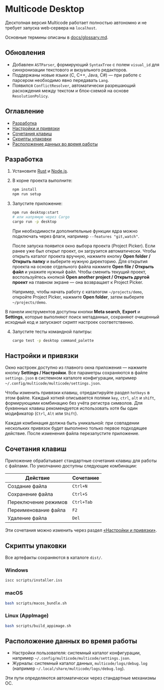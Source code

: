# Multicode Desktop

Десктопная версия Multicode работает полностью автономно и не требует запуска web‑сервера на `localhost`.

Основные термины описаны в [docs/glossary.md](docs/glossary.md).

## Обновления

- Добавлен `ASTParser`, формирующий `SyntaxTree` с полем `visual_id` для синхронизации текстового и визуального редакторов.
- Поддержаны новые языки (C, C++, Java, C#) — при работе с парсером необходимо явно передавать `Lang`.
- Появился `ConflictResolver`, автоматически разрешающий расхождения между текстом и блок‑схемой на основе `ResolutionPolicy`.

## Оглавление

- [Разработка](#разработка)
- [Настройки и привязки](#настройки-и-привязки)
- [Сочетания клавиш](#сочетания-клавиш)
- [Скрипты упаковки](#скрипты-упаковки)
- [Расположение данных во время работы](#расположение-данных-во-время-работы)

## Разработка

1. Установите [Rust](https://www.rust-lang.org) и [Node.js](https://nodejs.org).
2. В корне проекта выполните:

   ```sh
   npm install
   npm run setup
   ```

3. Запустите приложение:

   ```sh
   npm run desktop:start
   # или напрямую через Cargo
   cargo run -p desktop
   ```

   При необходимости дополнительные функции ядра можно подключать через флаги, например `--features "git,watch"`.

   После запуска появится окно выбора проекта (Project Picker).
   Если ранее уже был открыт проект, он загрузится автоматически.
   Чтобы открыть каталог проекта вручную, нажмите кнопку **Open folder / Открыть папку** и выберите нужную директорию.
   Для открытия проекта на основе отдельного файла нажмите **Open file / Открыть файл** и укажите нужный файл.
   Чтобы сменить текущий проект, воспользуйтесь кнопкой **Open another project / Открыть другой проект** на главном экране — она возвращает к Project Picker.

   Например, чтобы начать работу с каталогом `~/projects/demo`, откройте Project Picker,
   нажмите **Open folder**, затем выберите `~/projects/demo`.

В панели инструментов доступны кнопки **Meta search**, **Export** и **Settings**,
которые выполняют поиск метаданных, сохраняют очищенный исходный код и запускают скрипт настроек соответственно.

4. Запустите тесты командной палитры:

   ```sh
   cargo test -p desktop command_palette
   ```

## Настройки и привязки

Окно настроек доступно из главного окна приложения — нажмите кнопку **Settings / Настройки**.
Все параметры сохраняются в файле `settings.json` в системном каталоге конфигурации,
например `~/.config/multicode/multicode/settings.json`.

Чтобы изменить привязки клавиш, отредактируйте раздел `hotkeys` в этом файле.
Каждый хоткей описывается полями `key`, `ctrl`, `alt` и `shift`,
формирующими комбинацию без учёта регистра символов.
Для буквенных клавиш рекомендуется использовать хотя бы один модификатор
(`Ctrl`, `Alt` или `Shift`).

Каждая комбинация должна быть уникальной: при совпадении нескольких привязок
будет выполнено только первое подходящее действие. После изменения файла
перезапустите приложение.

## Сочетания клавиш

Приложение обрабатывает стандартные сочетания клавиш для работы с файлами.
По умолчанию доступны следующие комбинации:

| Действие             | Сочетание |
| -------------------- | --------- |
| Создание файла       | `Ctrl+N`  |
| Сохранение файла     | `Ctrl+S`  |
| Переключение режимов | `Ctrl+Tab` |
| Переименование файла | `F2`      |
| Удаление файла       | `Del`     |

Эти сочетания можно изменить через раздел [«Настройки и привязки»](#настройки-и-привязки).

## Скрипты упаковки

Все артефакты сохраняются в каталоге `dist/`.

### Windows

```sh
iscc scripts/installer.iss
```

### macOS

```sh
bash scripts/macos_bundle.sh
```

### Linux (AppImage)

```sh
bash scripts/build_appimage.sh
```

## Расположение данных во время работы

- Настройки пользователя: системный каталог конфигурации, например `~/.config/multicode/multicode/settings.json`.
- Журналы: системный каталог данных, `multicode/logs/debug.log` (например `~/.local/share/multicode/logs/debug.log`).

Эти пути определяются автоматически через стандартные механизмы ОС.

